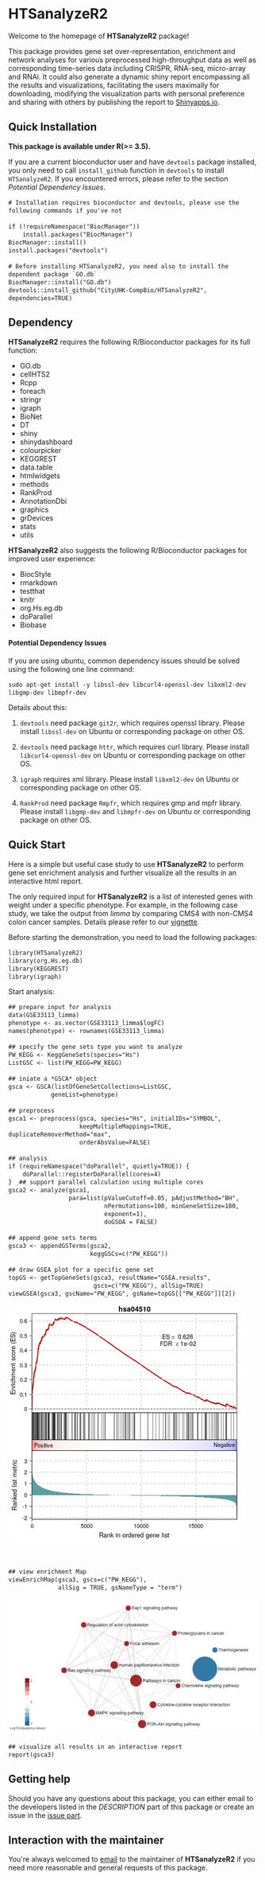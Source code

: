
# HTSanalyzeR2  

Welcome to the homepage of **HTSanalyzeR2** package!

This package provides gene set over-representation, enrichment and network analyses for various preprocessed high-throughput data as well as corresponding time-series data including CRISPR, RNA-seq, micro-array and RNAi. It could also generate a dynamic shiny report encompassing all the results and visualizations, facilitating the users maximally for downloading, modifying the visualization parts with personal preference and sharing with others by publishing the report to [Shinyapps.io](http://shiny.rstudio.com/articles/shinyapps.html).

## Quick Installation

**This package is available under R(>= 3.5).**

If you are a current bioconductor user and have `devtools` package installed, you only need to call `install_github` function in `devtools` to install `HTSanalyzeR2`. If you encountered errors, please refer to the section *Potential Dependency Issues*.  

```
# Installation requires bioconductor and devtools, please use the following commands if you've not

if (!requireNamespace("BiocManager"))
    install.packages("BiocManager")
BiocManager::install()
install.packages("devtools")

# Before installing HTSanalyzeR2, you need also to install the dependent package `GO.db`
BiocManager::install("GO.db")
devtools::install_github("CityUHK-CompBio/HTSanalyzeR2", dependencies=TRUE)
```

## Dependency

**HTSanalyzeR2** requires the following R/Bioconductor packages for its full function:    

- GO.db 
- cellHTS2 
- Rcpp 
- foreach 
- stringr 
- igraph 
- BioNet 
- DT 
- shiny 
- shinydashboard 
- colourpicker 
- KEGGREST 
- data.table 
- htmlwidgets 
- methods 
- RankProd 
- AnnotationDbi 
- graphics 
- grDevices 
- stats 
- utils 

**HTSanalyzeR2** also suggests the following R/Bioconductor packages for improved user experience:  

- BiocStyle  
- rmarkdown  
- testthat  
- knitr  
- org.Hs.eg.db  
- doParallel  
- Biobase  


#### Potential Dependency Issues

If you are using ubuntu, common dependency issues should be solved using the following one line command:  
```
sudo apt-get install -y libssl-dev libcurl4-openssl-dev libxml2-dev libgmp-dev libmpfr-dev
```

Details about this:  

1. `devtools` need package `git2r`, which requires openssl library. Please install `libssl-dev` on Ubuntu or corresponding package on other OS.

2. `devtools` need package `httr`, which requires curl library. Please install `libcurl4-openssl-dev` on Ubuntu or corresponding package on other OS.

3. `igraph` requires xml library. Please install `libxml2-dev` on Ubuntu or corresponding package on other OS.

4. `RankProd` need package `Rmpfr`, which requires gmp and mpfr library. Please install `libgmp-dev` and `libmpfr-dev` on Ubuntu or corresponding package on other OS.



## Quick Start

Here is a simple but useful case study to use **HTSanalyzeR2** to perform gene set enrichment analysis and further visualize all the results in an interactive html report.

The only required input for **HTSanalyzeR2** is a list of interested genes with weight under a specific phenotype. For example, in the following case study, we take the output from *limma* by comparing CMS4 with non-CMS4 colon cancer samples. Details please refer to our [vignette](https://github.com/CityUHK-CompBio/HTSanalyzeR2/blob/master/vignettes/HTSanalyzeR2-vignette.pdf).

Before starting the demonstration, you need to load the following packages:
```
library(HTSanalyzeR2)
library(org.Hs.eg.db)
library(KEGGREST)
library(igraph)
```
Start analysis:
```
## prepare input for analysis
data(GSE33113_limma)
phenotype <- as.vector(GSE33113_limma$logFC)
names(phenotype) <- rownames(GSE33113_limma)

## specify the gene sets type you want to analyze
PW_KEGG <- KeggGeneSets(species="Hs")
ListGSC <- list(PW_KEGG=PW_KEGG)

## iniate a *GSCA* object
gsca <- GSCA(listOfGeneSetCollections=ListGSC, 
            geneList=phenotype)
            
## preprocess
gsca1 <- preprocess(gsca, species="Hs", initialIDs="SYMBOL",
                    keepMultipleMappings=TRUE, duplicateRemoverMethod="max",
                    orderAbsValue=FALSE)

## analysis
if (requireNamespace("doParallel", quietly=TRUE)) {
    doParallel::registerDoParallel(cores=4)
}  ## support parallel calculation using multiple cores
gsca2 <- analyze(gsca1, 
                 para=list(pValueCutoff=0.05, pAdjustMethod="BH",
                           nPermutations=100, minGeneSetSize=180,
                           exponent=1), 
                           doGSOA = FALSE)

## append gene sets terms
gsca3 <- appendGSTerms(gsca2, 
                       keggGSCs=c("PW_KEGG"))

## draw GSEA plot for a specific gene set
topGS <- getTopGeneSets(gsca3, resultName="GSEA.results",
                        gscs=c("PW_KEGG"), allSig=TRUE)
viewGSEA(gsca3, gscName="PW_KEGG", gsName=topGS[["PW_KEGG"]][2])
```
![GSEA plot](vignettes/figures/readme.example1.png)

```


## view enrichment Map
viewEnrichMap(gsca3, gscs=c("PW_KEGG"),
              allSig = TRUE, gsNameType = "term")
```
![Enrichment map for all significant KEGG pathways](vignettes/figures/readme.example2.png)

```
## visualize all results in an interactive report
report(gsca3)
```

## Getting help

Should you have any questions about this package, you can either email to the developers listed in the *DESCRIPTION* part of this package or create an issue in the [issue part](https://github.com/CityUHK-CompBio/HTSanalyzeR2/issues).

## Interaction with the maintainer

You're always welcomed to [email](https://github.com/CityUHK-CompBio/HTSanalyzeR2/blob/master/DESCRIPTION) to the maintainer of **HTSanalyzeR2** if you need more reasonable and general requests of this package. 
